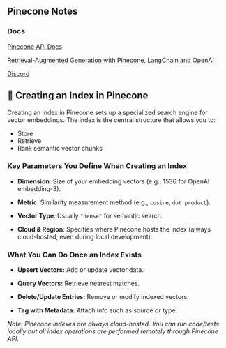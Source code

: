 ## Pinecone Notes 

### Docs
[Pinecone API Docs](https://docs.pinecone.io/guides/get-started/quickstart)

[Retrieval-Augmented Generation with Pinecone, LangChain and OpenAI](https://colab.research.google.com/github/pinecone-io/examples/blob/master/docs/langchain-retrieval-augmentation.ipynb#scrollTo=v0to-QXCQjsm)

[Discord](https://discord.com/invite/tJ8V62S3sH?utm_medium=email&_hsenc=p2ANqtz--rjmasGDLG7LKZ14n4fcMHCF9fcRoYL0aNe8eZeNZEkMmyBK_Fc1E0tMjd7sA1W5n9noI-hRW394S_FqqYnAPDfAn2lg&_hsmi=329642830&utm_content=329642830&utm_source=hs_automation)

## 🧱 Creating an Index in Pinecone

Creating an index in Pinecone sets up a specialized search engine for vector embeddings. 
The index is the central structure that allows you to: 

- Store
- Retrieve
- Rank semantic vector chunks

### Key Parameters You Define When Creating an Index

- **Dimension**:  Size of your embedding vectors (e.g., 1536 for OpenAI embedding-3).

- **Metric**:  Similarity measurement method (e.g., `cosine`, `dot product`).

- **Vector Type**: Usually `"dense"` for semantic search.

- **Cloud & Region**: Specifies where Pinecone hosts the index (always cloud-hosted, even during local development).

### What You Can Do Once an Index Exists

- **Upsert Vectors:** Add or update vector data.
  
- **Query Vectors:** Retrieve nearest matches.
  
- **Delete/Update Entries:** Remove or modify indexed vectors.
  
- **Tag with Metadata:** Attach info such as source or type.


*Note: Pinecone indexes are always cloud-hosted. You can run code/tests locally but all index operations are performed remotely through Pinecone API.*